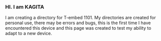 ###                            HI. I am KAGITA

I am creating a directory for T-embed 1101. My directories are created for personal use, there may be errors and bugs, this is the first time I have encountered this device and this page was created to test my ability to adapt to a new device.
